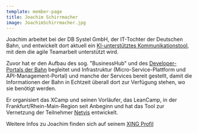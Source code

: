 ```yaml
---
template: member-page
title: Joachim Schirrmacher
image: JoachimSchirrmacher.jpg
---
```


Joachim arbeitet bei der DB Systel GmbH, der IT-Tochter der Deutschen Bahn, und entwickelt dort aktuell ein
[KI-unterstütztes Kommunikationstool](https://assistify.de), mit dem die agile Teamarbeit unterstützt wird.

Zuvor hat er den Aufbau des sog. "BusinessHub" und des [Developer-Portals der Bahn](https://developer.deutschebahn.com)
begleitet und Infrastruktur (Micro-Service-Plattform und API-Management-Portal) und manche der Services bereit gestellt,
damit die Informationen der Bahn in Echtzeit überall dort zur Verfügung stehen, wo sie benötigt werden.

Er organisiert das XCamp und seinen Vorläufer, das LeanCamp, in der Frankfurt/Rhein-Main-Region seit Anbeginn und hat
das Tool zur Vernetzung der Teilnehmer [Netvis](https://xcamp.co/netvis/) entwickelt.

Weitere Infos zu Joachim finden sich auf seinem [XING Profil](https://www.xing.com/profile/Joachim_Schirrmacher)
